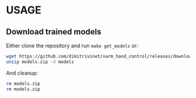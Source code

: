# USAGE

## Download trained models

Either clone the repository and run `make get_models` or:

```bash
wget https://github.com/dimitrivinet/xarm_hand_control/releases/download/v1.0/models.zip
unzip models.zip -d models
```

And cleanup:

```bash
rm models.zip
rm models.zip
```
